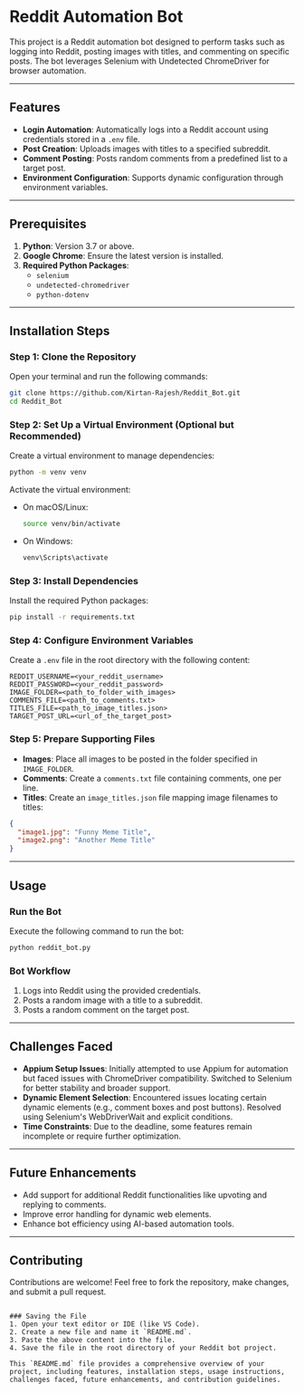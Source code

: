 
# Reddit Automation Bot

This project is a Reddit automation bot designed to perform tasks such as logging into Reddit, posting images with titles, and commenting on specific posts. The bot leverages Selenium with Undetected ChromeDriver for browser automation.

---

## Features

- **Login Automation**: Automatically logs into a Reddit account using credentials stored in a `.env` file.
- **Post Creation**: Uploads images with titles to a specified subreddit.
- **Comment Posting**: Posts random comments from a predefined list to a target post.
- **Environment Configuration**: Supports dynamic configuration through environment variables.

---

## Prerequisites

1. **Python**: Version 3.7 or above.
2. **Google Chrome**: Ensure the latest version is installed.
3. **Required Python Packages**: 
   - `selenium`
   - `undetected-chromedriver`
   - `python-dotenv`

---

## Installation Steps

### Step 1: Clone the Repository
Open your terminal and run the following commands:
```bash
git clone https://github.com/Kirtan-Rajesh/Reddit_Bot.git
cd Reddit_Bot
```

### Step 2: Set Up a Virtual Environment (Optional but Recommended)
Create a virtual environment to manage dependencies:
```bash
python -m venv venv
```
Activate the virtual environment:
- On macOS/Linux:
  ```bash
  source venv/bin/activate
  ```
- On Windows:
  ```bash
  venv\Scripts\activate
  ```

### Step 3: Install Dependencies
Install the required Python packages:
```bash
pip install -r requirements.txt
```

### Step 4: Configure Environment Variables
Create a `.env` file in the root directory with the following content:
```plaintext
REDDIT_USERNAME=<your_reddit_username>
REDDIT_PASSWORD=<your_reddit_password>
IMAGE_FOLDER=<path_to_folder_with_images>
COMMENTS_FILE=<path_to_comments.txt>
TITLES_FILE=<path_to_image_titles.json>
TARGET_POST_URL=<url_of_the_target_post>
```

### Step 5: Prepare Supporting Files
- **Images**: Place all images to be posted in the folder specified in `IMAGE_FOLDER`.
- **Comments**: Create a `comments.txt` file containing comments, one per line.
- **Titles**: Create an `image_titles.json` file mapping image filenames to titles:
```json
{
  "image1.jpg": "Funny Meme Title",
  "image2.png": "Another Meme Title"
}
```

---

## Usage

### Run the Bot
Execute the following command to run the bot:
```bash
python reddit_bot.py
```

### Bot Workflow
1. Logs into Reddit using the provided credentials.
2. Posts a random image with a title to a subreddit.
3. Posts a random comment on the target post.

---

## Challenges Faced

- **Appium Setup Issues**: Initially attempted to use Appium for automation but faced issues with ChromeDriver compatibility. Switched to Selenium for better stability and broader support.
- **Dynamic Element Selection**: Encountered issues locating certain dynamic elements (e.g., comment boxes and post buttons). Resolved using Selenium's WebDriverWait and explicit conditions.
- **Time Constraints**: Due to the deadline, some features remain incomplete or require further optimization.

---

## Future Enhancements

- Add support for additional Reddit functionalities like upvoting and replying to comments.
- Improve error handling for dynamic web elements.
- Enhance bot efficiency using AI-based automation tools.

---

## Contributing

Contributions are welcome! Feel free to fork the repository, make changes, and submit a pull request.
```

### Saving the File
1. Open your text editor or IDE (like VS Code).
2. Create a new file and name it `README.md`.
3. Paste the above content into the file.
4. Save the file in the root directory of your Reddit bot project.

This `README.md` file provides a comprehensive overview of your project, including features, installation steps, usage instructions, challenges faced, future enhancements, and contribution guidelines.
